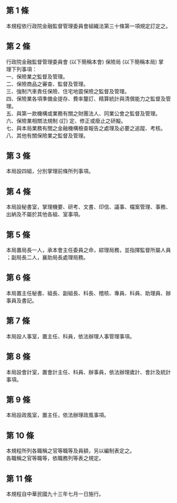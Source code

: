 第 1 條
-------
本規程依行政院金融監督管理委員會組織法第三十條第一項規定訂定之。

第 2 條
-------
行政院金融監督管理委員會 (以下簡稱本會) 保險局 (以下簡稱本局) 掌  
理下列事項：  
一、保險業之監督及管理。  
二、保險商品之審查、監督及管理。  
三、強制汽車責任保險、住宅地震保險之監督及管理。  
四、保險業各項準備金提存、費率釐訂、精算統計與清償能力之監督及管  
    理。  
五、與第一款機構或業務有關之財團法人、同業公會之監督及管理。  
六、保險業相關法規制 (訂) 定、修正或廢止之研擬。  
七、與本局業務有關之金融機構檢查報告之處理及必要之追蹤、考核。  
八、其他有關保險業之監督及管理。

第 3 條
-------
本局設四組，分別掌理前條所列事項。

第 4 條
-------
本局設秘書室，掌理機要、研考、文書、印信、議事、檔案管理、事務、  
出納及不屬於其他各組、室事項。

第 5 條
-------
本局置局長一人，承本會主任委員之命，綜理局務，並指揮監督所屬人員  
；副局長二人，襄助局長處理局務。

第 6 條
-------
本局置主任秘書、組長、副組長、科長、稽核、專員、科員、助理員、辦  
事員及書記。

第 7 條
-------
本局設人事室，置主任、科員，依法辦理人事管理事項。

第 8 條
-------
本局設會計室，置會計主任、科員、辦事員，依法辦理歲計、會計及統計  
事項。

第 9 條
-------
本局設政風室，置主任，依法辦理政風事項。

第 10 條
--------
本規程所列各職稱之官等職等及員額，另以編制表定之。  
各職稱之官等職等，依職務列等表之規定。

第 11 條
--------
本規程自中華民國九十三年七月一日施行。

